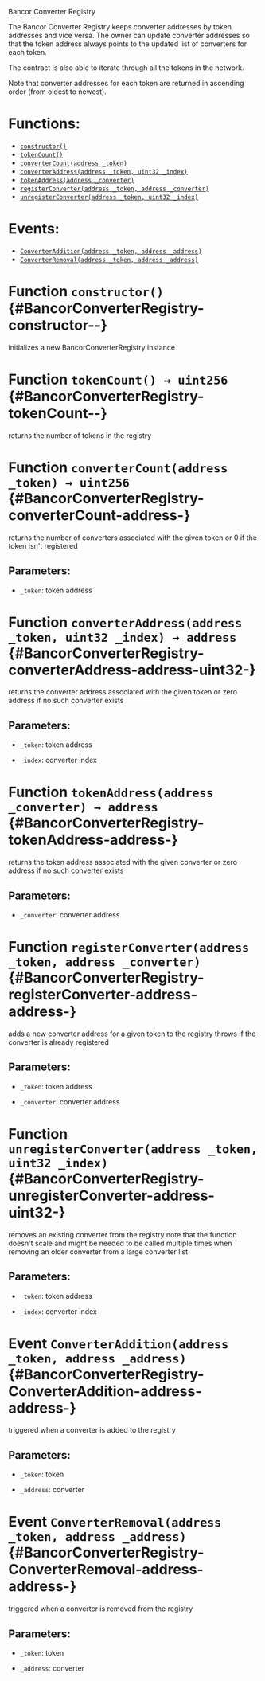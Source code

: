 Bancor Converter Registry

The Bancor Converter Registry keeps converter addresses by token addresses and vice versa. The owner can update converter addresses so that the token address always points to the updated list of converters for each token. 

The contract is also able to iterate through all the tokens in the network. 

Note that converter addresses for each token are returned in ascending order (from oldest to newest).


# Functions:
- [`constructor()`](#BancorConverterRegistry-constructor--)
- [`tokenCount()`](#BancorConverterRegistry-tokenCount--)
- [`converterCount(address _token)`](#BancorConverterRegistry-converterCount-address-)
- [`converterAddress(address _token, uint32 _index)`](#BancorConverterRegistry-converterAddress-address-uint32-)
- [`tokenAddress(address _converter)`](#BancorConverterRegistry-tokenAddress-address-)
- [`registerConverter(address _token, address _converter)`](#BancorConverterRegistry-registerConverter-address-address-)
- [`unregisterConverter(address _token, uint32 _index)`](#BancorConverterRegistry-unregisterConverter-address-uint32-)

# Events:
- [`ConverterAddition(address _token, address _address)`](#BancorConverterRegistry-ConverterAddition-address-address-)
- [`ConverterRemoval(address _token, address _address)`](#BancorConverterRegistry-ConverterRemoval-address-address-)


# Function `constructor()` {#BancorConverterRegistry-constructor--}
initializes a new BancorConverterRegistry instance


# Function `tokenCount() → uint256` {#BancorConverterRegistry-tokenCount--}
returns the number of tokens in the registry




# Function `converterCount(address _token) → uint256` {#BancorConverterRegistry-converterCount-address-}
returns the number of converters associated with the given token
or 0 if the token isn't registered


## Parameters:
- `_token`:   token address




# Function `converterAddress(address _token, uint32 _index) → address` {#BancorConverterRegistry-converterAddress-address-uint32-}
returns the converter address associated with the given token
or zero address if no such converter exists


## Parameters:
- `_token`:   token address

- `_index`:   converter index




# Function `tokenAddress(address _converter) → address` {#BancorConverterRegistry-tokenAddress-address-}
returns the token address associated with the given converter
or zero address if no such converter exists


## Parameters:
- `_converter`:   converter address




# Function `registerConverter(address _token, address _converter)` {#BancorConverterRegistry-registerConverter-address-address-}
adds a new converter address for a given token to the registry
throws if the converter is already registered


## Parameters:
- `_token`:       token address

- `_converter`:   converter address


# Function `unregisterConverter(address _token, uint32 _index)` {#BancorConverterRegistry-unregisterConverter-address-uint32-}
removes an existing converter from the registry
note that the function doesn't scale and might be needed to be called
multiple times when removing an older converter from a large converter list


## Parameters:
- `_token`:   token address

- `_index`:   converter index



# Event `ConverterAddition(address _token, address _address)` {#BancorConverterRegistry-ConverterAddition-address-address-}
triggered when a converter is added to the registry


## Parameters:
- `_token`:   token

- `_address`: converter


# Event `ConverterRemoval(address _token, address _address)` {#BancorConverterRegistry-ConverterRemoval-address-address-}
triggered when a converter is removed from the registry


## Parameters:
- `_token`:   token

- `_address`: converter

